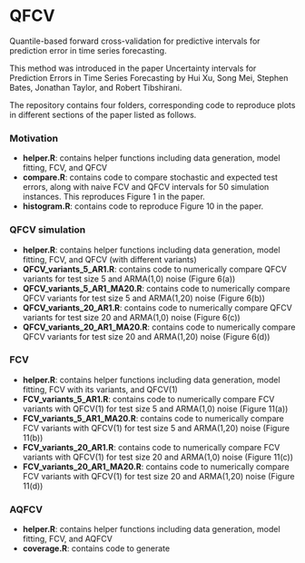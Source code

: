 # QFCV

Quantile-based forward cross-validation for predictive intervals for prediction error in time series forecasting. 

This method was introduced in the paper Uncertainty intervals for Prediction Errors in Time Series
Forecasting by Hui Xu, Song Mei, Stephen Bates, Jonathan Taylor, and Robert Tibshirani. 

The repository contains four folders, corresponding code to reproduce plots in different sections of the paper listed as follows. 

### Motivation 
- **helper.R**: contains helper functions including data generation, model fitting, FCV, and QFCV
- **compare.R**: contains code to compare stochastic and expected test errors, along with naive FCV and QFCV intervals for 50 simulation instances. This reproduces Figure 1 in the paper.
- **histogram.R**: contains code to reproduce Figure 10 in the paper.
  
### QFCV simulation
- **helper.R**: contains helper functions including data generation, model fitting, FCV, and QFCV (with different variants)
- **QFCV_variants_5_AR1.R**: contains code to numerically compare QFCV variants for test size 5 and ARMA(1,0) noise (Figure 6(a))
- **QFCV_variants_5_AR1_MA20.R**: contains code to numerically compare QFCV variants for test size 5 and ARMA(1,20) noise (Figure 6(b))
- **QFCV_variants_20_AR1.R**: contains code to numerically compare QFCV variants for test size 20 and ARMA(1,0) noise (Figure 6(c))
- **QFCV_variants_20_AR1_MA20.R**: contains code to numerically compare QFCV variants for test size 20 and ARMA(1,20) noise (Figure 6(d))

### FCV
- **helper.R**: contains helper functions including data generation, model fitting, FCV with its variants, and QFCV(1)
- **FCV_variants_5_AR1.R**: contains code to numerically compare FCV variants with QFCV(1) for test size 5 and ARMA(1,0) noise (Figure 11(a))
- **FCV_variants_5_AR1_MA20.R**: contains code to numerically compare FCV variants with QFCV(1) for test size 5 and ARMA(1,20) noise (Figure 11(b))
- **FCV_variants_20_AR1.R**: contains code to numerically compare FCV variants with QFCV(1) for test size 20 and ARMA(1,0) noise (Figure 11(c))
- **FCV_variants_20_AR1_MA20.R**: contains code to numerically compare FCV variants with QFCV(1) for test size 20 and ARMA(1,20) noise (Figure 11(d))

### AQFCV
- **helper.R**: contains helper functions including data generation, model fitting, FCV, and AQFCV
- **coverage.R**: contains code to generate 
